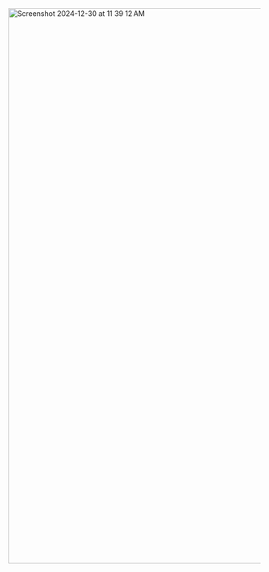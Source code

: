 <img width="1109" alt="Screenshot 2024-12-30 at 11 39 12 AM" src="https://github.com/user-attachments/assets/213ba0ab-ccb4-48a3-b354-5e2dcde373b0" />
